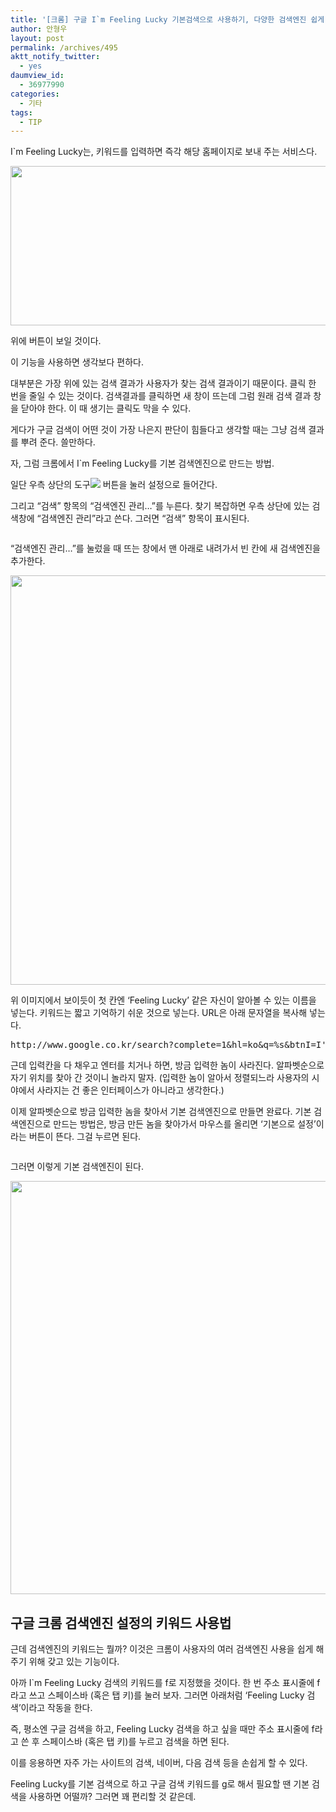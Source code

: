 ```yaml
---
title: '[크롬] 구글 I`m Feeling Lucky 기본검색으로 사용하기, 다양한 검색엔진 쉽게 활용하기'
author: 안형우
layout: post
permalink: /archives/495
aktt_notify_twitter:
  - yes
daumview_id:
  - 36977990
categories:
  - 기타
tags:
  - TIP
---
```

I\`m Feeling Lucky는, 키워드를 입력하면 즉각 해당 홈페이지로 보내 주는 서비스다.

<img class="aligncenter" src="https://mytory.net/uploads/legacy/google.png" alt="" width="625" height="255" />

위에 버튼이 보일 것이다.

이 기능을 사용하면 생각보다 편하다.

대부분은 가장 위에 있는 검색 결과가 사용자가 찾는 검색 결과이기 때문이다. 클릭 한 번을 줄일 수 있는 것이다. 검색결과를 클릭하면 새 창이 뜨는데 그럼 원래 검색 결과 창을 닫아야 한다. 이 때 생기는 클릭도 막을 수 있다.

게다가 구글 검색이 어떤 것이 가장 나은지 판단이 힘들다고 생각할 때는 그냥 검색 결과를 뿌려 준다. 쓸만하다.

자, 그럼 크롬에서 I\`m Feeling Lucky를 기본 검색엔진으로 만드는 방법.

일단 우측 상단의 도구![][1] 버튼을 눌러 설정으로 들어간다.

그리고 &#8220;검색&#8221; 항목의 &#8220;검색엔진 관리&#8230;&#8221;를 누른다. 찾기 복잡하면 우측 상단에 있는 검색창에 &#8220;검색엔진 관리&#8221;라고 쓴다. 그러면 &#8220;검색&#8221; 항목이 표시된다.

<p style="text-align: center;">
  <img class="aligncenter" src="https://mytory.net/uploads/legacy/chrome-im-feeling-lucky-default-search-engine-1.png" alt="" />
</p>

&#8220;검색엔진 관리&#8230;&#8221;를 눌렀을 때 뜨는 창에서 맨 아래로 내려가서 빈 칸에 새 검색엔진을 추가한다.

<p style="text-align: center;">
  <img class="aligncenter" src="https://mytory.net/uploads/legacy/chrome-im-feeling-lucky-default-search-engine-2.png" alt="" width="870" height="655" />
</p>

위 이미지에서 보이듯이 첫 칸엔 &#8216;Feeling Lucky&#8217; 같은 자신이 알아볼 수 있는 이름을 넣는다. 키워드는 짧고 기억하기 쉬운 것으로 넣는다. URL은 아래 문자열을 복사해 넣는다.

<pre class="brush:plain">http://www.google.co.kr/search?complete=1&hl=ko&q=%s&btnI=I&#039;m+Feeling+Lucky&lr=&aq=f&aqi=&aql=&oq=&gs_rfai=</pre>

근데 입력칸을 다 채우고 엔터를 치거나 하면, 방금 입력한 놈이 사라진다. 알파벳순으로 자기 위치를 찾아 간 것이니 놀라지 말자. (입력한 놈이 알아서 정렬되느라 사용자의 시야에서 사라지는 건 좋은 인터페이스가 아니라고 생각한다.)

이제 알파벳순으로 방금 입력한 놈을 찾아서 기본 검색엔진으로 만들면 완료다. 기본 검색엔진으로 만드는 방법은, 방금 만든 놈을 찾아가서 마우스를 올리면 &#8216;기본으로 설정&#8217;이라는 버튼이 뜬다. 그걸 누르면 된다.

<p style="text-align: center;">
  <img class="aligncenter" src="https://mytory.net/uploads/legacy/chrome-im-feeling-lucky-default-search-engine-3.png" alt="" />
</p>

그러면 이렇게 기본 검색엔진이 된다.

<img class="aligncenter" src="https://mytory.net/uploads/legacy/chrome-im-feeling-lucky-default-search-engine-4.png" alt="" width="884" height="661" />

## 구글 크롬 검색엔진 설정의 키워드 사용법

근데 검색엔진의 키워드는 뭘까? 이것은 크롬이 사용자의 여러 검색엔진 사용을 쉽게 해 주기 위해 갖고 있는 기능이다.

아까 I\`m Feeling Lucky 검색의 키워드를 f로 지정했을 것이다. 한 번 주소 표시줄에 f라고 쓰고 스페이스바 (혹은 탭 키)를 눌러 보자. 그러면 아래처럼 &#8216;Feeling Lucky 검색&#8217;이라고 작동을 한다.

즉, 평소엔 구글 검색을 하고, Feeling Lucky 검색을 하고 싶을 때만 주소 표시줄에 f라고 쓴 후 스페이스바 (혹은 탭 키)를 누르고 검색을 하면 된다.

이를 응용하면 자주 가는 사이트의 검색, 네이버, 다음 검색 등을 손쉽게 할 수 있다.

Feeling Lucky를 기본 검색으로 하고 구글 검색 키워드를 g로 해서 필요할 땐 기본 검색을 사용하면 어떨까? 그러면 꽤 편리할 것 같은데.

 [1]: http://www.google.com/help/hc/images/chrome_toolsmenu.gif